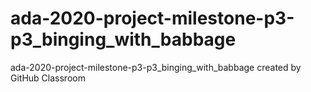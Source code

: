 # ada-2020-project-milestone-p3-p3_binging_with_babbage
ada-2020-project-milestone-p3-p3_binging_with_babbage created by GitHub Classroom
